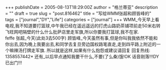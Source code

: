 +++
publishDate = 2005-08-13T18:29:00Z
author = "格兰蒂亚"
description = ""
draft = true
slug = "post.816462"
title = "写给WMM张超和顾皆峰的"
tags = ["journal","DY","Life"]
categories = ["journal"]
+++
WMM_今天早上看电视,我不知道要打篮球,中午我已经在遥远遥远的打虎山路奶茶铺项前走50米右转飞旺网吧隔壁的什么什么批萨店里走军旗,所以你要我打篮球,我不在家.<br >feffe
张超_今天(此处3去500字)
顾皆峰_今天虽然有事,但是你叫我我依然不能和你出去,因为晚上我要出去,和同学去复旦旁边国权路笔直走,走到四平路上附近的一个嘛辣汤打牌走军旗.
所以就是这样,如果有什么抱怨或建议请回复
回复热线: 
1358557442*
还有_以后早点通知我要干什么,不要(了么桑)饿!OK
话音刚落!!!DY已出门!!!